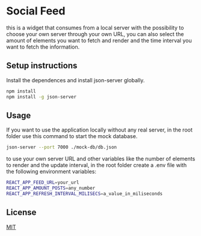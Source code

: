 # Social Feed

this is a widget that consumes from a local server with the possibility to choose your own server through your own URL, you can also select the amount of elements you want to fetch and render and the time interval you want to fetch the information.

## Setup instructions

Install the dependences and install json-server globally.

```bash
npm install
npm install -g json-server
```

## Usage

If you want to use the application locally without any real server, in the root folder use this command to start the mock database.

```bash
json-server --port 7000 ./mock-db/db.json
```

to use your own server URL and other variables like the number of elements to render and the update interval, in the root folder create a .env file with the following environment variables:

```bash
REACT_APP_FEED_URL=your_url
REACT_APP_AMOUNT_POSTS=any_number
REACT_APP_REFRESH_INTERVAL_MILISECS=a_value_in_miliseconds
```

## License

[MIT](https://choosealicense.com/licenses/mit/)

